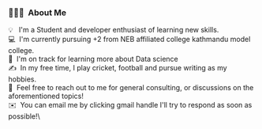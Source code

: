 ### 👨🏻‍💻 &nbsp;About Me

💡 &nbsp; I'm a Student and developer enthusiast of learning new skills. \
💻 &nbsp;I'm currently pursuing +2 from NEB affiliated college kathmandu model college.\
🌱 &nbsp;I'm on track for learning more about Data science\
✍️ &nbsp;In my free time, I play cricket, football and pursue writing as my hobbies.\
💬 &nbsp;Feel free to reach out to me for general consulting, or discussions on the aforementioned topics!\
✉️ &nbsp;You can email me by clicking gmail handle I'll try to respond as soon as possible!\






<!--<a href="https://www.linkedin.com/in/saileshsingh36/"><img alt="LinkedIn" src="https://img.shields.io/badge/linkedin%20-%230077B5.svg?&style=flat&logo=linkedin&logoColor=white"/></a> &nbsp;
<a href="mailto:sailescsit2076_33@mbmcsit.edu.np"><img alt="Gmail" src="https://img.shields.io/badge/Gmail-D14836?style=flat&logo=gmail&logoColor=white" /></a> &nbsp;
<a href="https://instagram.com/saileshsingh36"><img src="https://img.shields.io/badge/-@saileshsingh36_-E4405F?style=flat&logo=Instagram&logoColor=white"/></a> &nbsp;
-->
